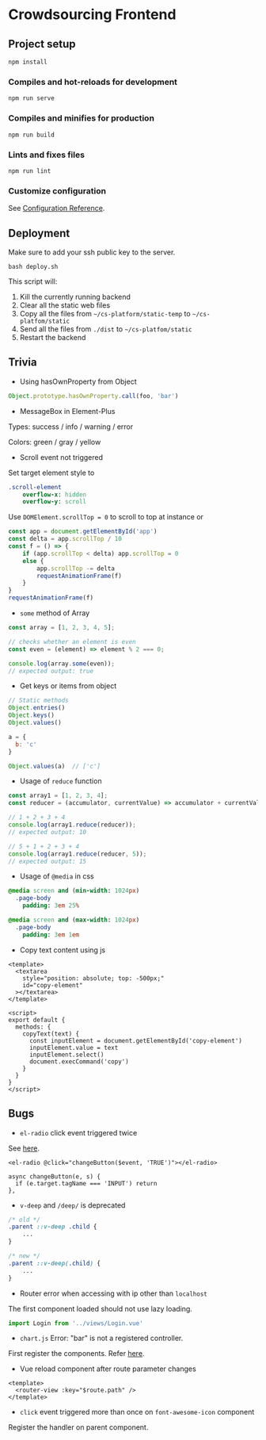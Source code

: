 # Crowdsourcing Frontend

## Project setup
```
npm install
```

### Compiles and hot-reloads for development
```
npm run serve
```

### Compiles and minifies for production
```
npm run build
```

### Lints and fixes files
```
npm run lint
```

### Customize configuration
See [Configuration Reference](https://cli.vuejs.org/config/).

## Deployment

Make sure to add your ssh public key to the server.

```shell
bash deploy.sh
```

This script will:

1. Kill the currently running backend
2. Clear all the static web files
3. Copy all the files from `~/cs-platform/static-temp` to `~/cs-platfom/static`
4. Send all the files from `./dist` to `~/cs-platfom/static`
5. Restart the backend

## Trivia

- Using hasOwnProperty from Object

```js
Object.prototype.hasOwnProperty.call(foo, 'bar')
```

- MessageBox in Element-Plus

Types: success / info / warning / error

Colors: green / gray / yellow

- Scroll event not triggered

Set target element style to 

```sass
.scroll-element
	overflow-x: hidden
	overflow-y: scroll
```

Use `DOMElement.scrollTop = 0` to scroll to top at instance or

```js
const app = document.getElementById('app')
const delta = app.scrollTop / 10
const f = () => {
    if (app.scrollTop < delta) app.scrollTop = 0
    else {
        app.scrollTop -= delta
        requestAnimationFrame(f)
    }
}
requestAnimationFrame(f)
```

- `some` method of Array

```js
const array = [1, 2, 3, 4, 5];

// checks whether an element is even
const even = (element) => element % 2 === 0;

console.log(array.some(even));
// expected output: true
```

- Get keys or items from object

```js
// Static methods
Object.entries()
Object.keys()
Object.values()

a = {
  b: 'c'
}

Object.values(a)  // ['c']
```

- Usage of `reduce` function

```js
const array1 = [1, 2, 3, 4];
const reducer = (accumulator, currentValue) => accumulator + currentValue;

// 1 + 2 + 3 + 4
console.log(array1.reduce(reducer));
// expected output: 10

// 5 + 1 + 2 + 3 + 4
console.log(array1.reduce(reducer, 5));
// expected output: 15

```

- Usage of `@media` in css

```sass
@media screen and (min-width: 1024px)
  .page-body
    padding: 3em 25%

@media screen and (max-width: 1024px)
  .page-body
    padding: 3em 1em
```

- Copy text content using js

```vue
<template>
  <textarea 
    style="position: absolute; top: -500px;" 
    id="copy-element"
  ></textarea>
</template>

<script>
export default {
  methods: {
    copyText(text) {
      const inputElement = document.getElementById('copy-element')
      inputElement.value = text
      inputElement.select()
      document.execCommand('copy')
    }
  }
}
</script>
```

## Bugs

- `el-radio` click event triggered twice

See [here](https://blog.csdn.net/Zhou_xiaoqian/article/details/105847068). 

```vue
<el-radio @click="changeButton($event, 'TRUE')"></el-radio>

async changeButton(e, s) {
  if (e.target.tagName === 'INPUT') return
},
```

- `v-deep` and `/deep/` is deprecated

```css
/* old */
.parent ::v-deep .child {
    ...
}

/* new */
.parent ::v-deep(.child) {
    ...
}
```

- Router error when accessing with ip other than `localhost`

The first component loaded should not use lazy loading.

```js
import Login from '../views/Login.vue'
```

- `chart.js` Error: "bar" is not a registered controller.

First register the components. Refer [here](https://www.chartjs.org/docs/latest/getting-started/v3-migration.html).

- Vue reload component after route parameter changes

```vue
<template>
  <router-view :key="$route.path" />
</template>
```

- `click` event triggered more than once on `font-awesome-icon` component

Register the handler on parent component.
